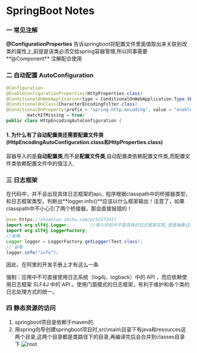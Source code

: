 # SpringBoot Notes

### 一 常见注解

**@ConfigurationProperties** 告诉springboot将配置文件里面值取出来关联到改类的属性上,前提是该类必须交给spring容器管理,所以同事需要**@Component** 注解配合使用







### 二 自动配置 AutoConfiguration

```java
@Configuration
@EnableConfigurationProperties(HttpProperties.class)
@ConditionalOnWebApplication(type = ConditionalOnWebApplication.Type.SERVLET)
@ConditionalOnClass(CharacterEncodingFilter.class)
@ConditionalOnProperty(prefix = "spring.http.encoding", value = "enabled",
		matchIfMissing = true)
public class HttpEncodingAutoConfiguration {
```



#### 1. 为什么有了自动配置类还需要配置文件类(HttpEncodingAutoConfiguration.class和HttpProperties.class)

容器导入的是**自动配置类**,而不是**配置文件类**,自动配置类依赖配置文件类,而配置文件类依赖配置文件中的值注入.

### 三 日志框架

在代码中，并不会出现具体日志框架的api。程序根据classpath中的桥接器类型，和日志框架类型，判断出**logger.info()**应该以什么框架输出！注意了，如果classpath中不小心引了两个桥接器，那会直接报错的！

```java
@see https://zhuanlan.zhihu.com/p/52272417
import org.slf4j.Logger;		//导入的包中不是具体的日志框架实现,而是抽象日志门面slf4j
import org.slf4j.LoggerFactory;
//省略
Logger logger = LoggerFactory.getLogger(Test.class);
// 省略
logger.info("info");
```

因此，在阿里的开发手册上才有这么一条

强制：应用中不可直接使用日志系统（log4j、logback）中的 API ，而应依赖使用日志框架 SLF4J 中的 API 。使用门面模式的日志框架，有利于维护和各个类的日志处理方式的统一。



### 四 静态资源的访问

1. springboot项目是依赖于maven的.
2. 用spring向导创建springboot项目时,src\main\目录下有java和resources这两个目录,这两个目录都是类路径下的目录,再编译完后会合并到classes目录下.![root](G:\data\notes\04SprainBoot\root.png)

